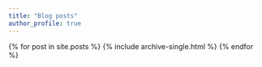 ```yaml
---
title: "Blog posts"
author_profile: true
---
```


{% for post in site.posts %}
  {% include archive-single.html %}
{% endfor %}